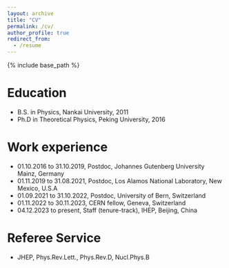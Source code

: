 ```yaml
---
layout: archive
title: "CV"
permalink: /cv/
author_profile: true
redirect_from:
  - /resume
---
```


{% include base_path %}

Education
======
* B.S. in Physics, Nankai University, 2011
* Ph.D in Theoretical Physics, Peking University, 2016

Work experience
======
* 01.10.2016 to 31.10.2019, Postdoc, Johannes Gutenberg University Mainz, Germany
* 01.11.2019 to 31.08.2021, Postdoc, Los Alamos National Laboratory, New Mexico, U.S.A
* 01.09.2021 to 31.10.2022, Postdoc, University of Bern, Switzerland
* 01.11.2022 to 30.11.2023, CERN fellow, Geneva, Switzerland
* 04.12.2023 to present, Staff (tenure-track), IHEP, Beijing, China
    
Referee Service
======
* JHEP, Phys.Rev.Lett., Phys.Rev.D, Nucl.Phys.B
